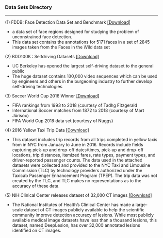 

### Data Sets Directory

----------------------


(1) FDDB: Face Detection Data Set and Benchmark  [[Download]]()
 - a data set of face regions designed for studying the problem of unconstrained face detection.
 - This data set contains the annotations for 5171 faces in a set of 2845 images taken from the Faces in the Wild data set

(2) BDD100K : Selfdriving Datasets [[Download]](http://bdd-data.berkeley.edu/)
 - UC Berkeley has opened the largest self-driving dataset to the general public
 - The huge dataset contains 100,000 video sequences which can be used by engineers and others in the burgeoning industry to further develop self-driving technologies. 
 
 
(3) Soccer World Cup 2018 Winner
 [[Download]](https://www.kaggle.com/agostontorok/soccer-world-cup-2018-winner/data)
 
 - FIFA rankings from 1993 to 2018 (courtesy of Tadhg Fitzgerald
 - International Soccer matches from 1872 to 2018 (courtesy of Mart Jürisoo)
 - FIFA World Cup 2018 data set (courtesy of Nuggs)
 
 
(4) 2016 Yellow Taxi Trip Data 
[[Download]](https://data.cityofnewyork.us/Transportation/2016-Yellow-Taxi-Trip-Data/k67s-dv2t)

- This dataset includes trip records from all trips completed in yellow taxis from in NYC from January to June in 2016. Records include fields capturing pick-up and drop-off dates/times, pick-up and drop-off locations, trip distances, itemized fares, rate types, payment types, and driver-reported passenger counts. The data used in the attached datasets were collected and provided to the NYC Taxi and Limousine Commission (TLC) by technology providers authorized under the Taxicab Passenger Enhancement Program (TPEP). The trip data was not created by the TLC, and TLC makes no representations as to the accuracy of these data. 


(5) NIH Clinical Center releases dataset of 32,000 CT images [[Download]](https://nihcc.app.box.com/v/DeepLesion)

- The National Institutes of Health’s Clinical Center has made a large-scale dataset of CT images publicly available to help the scientific community improve detection accuracy of lesions. While most publicly available medical image datasets have less than a thousand lesions, this dataset, named DeepLesion, has over 32,000 annotated lesions identified on CT images.

